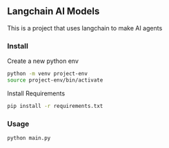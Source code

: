 ## Langchain AI Models

This is a project that uses langchain to make AI agents

### Install

Create a new python env

```bash
python -m venv project-env
source project-env/bin/activate
```

Install Requirements

```bash
pip install -r requirements.txt
```

### Usage

```bash
python main.py
```
